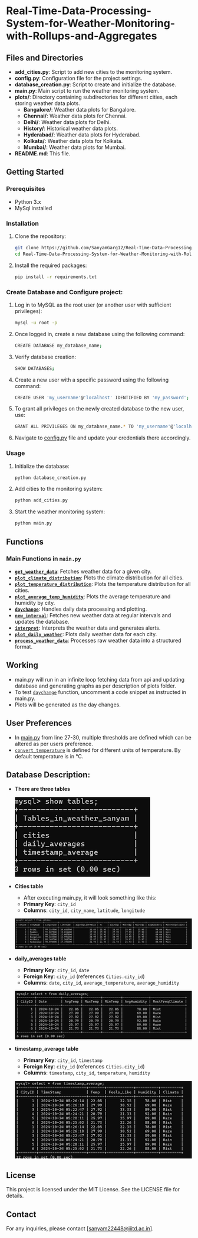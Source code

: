 # Real-Time-Data-Processing-System-for-Weather-Monitoring-with-Rollups-and-Aggregates

## Files and Directories

- **add_cities.py**: Script to add new cities to the monitoring system.
- **config.py**: Configuration file for the project settings.
- **database_creation.py**: Script to create and initialize the database.
- **main.py**: Main script to run the weather monitoring system.
- **plots/**: Directory containing subdirectories for different cities, each storing weather data plots.
  - **Bangalore/**: Weather data plots for Bangalore.
  - **Chennai/**: Weather data plots for Chennai.
  - **Delhi/**: Weather data plots for Delhi.
  - **History/**: Historical weather data plots.
  - **Hyderabad/**: Weather data plots for Hyderabad.
  - **Kolkata/**: Weather data plots for Kolkata.
  - **Mumbai/**: Weather data plots for Mumbai.
- **README.md**: This file.

## Getting Started

### Prerequisites
- Python 3.x
- MySql installed

### Installation
1. Clone the repository:
    ```sh
    git clone https://github.com/SanyamGarg12/Real-Time-Data-Processing-System-for-Weather-Monitoring-with-Rollups-and-Aggregates
    cd Real-Time-Data-Processing-System-for-Weather-Monitoring-with-Rollups-and-Aggregates
    ```

2. Install the required packages:
    ```sh
    pip install -r requirements.txt
    ```

### Create Database and Configure project:
1. Log in to MySQL as the root user (or another user with sufficient privileges):

   ```bash
   mysql -u root -p
   ```
2. Once logged in, create a new database using the following command:

    ```bash
    CREATE DATABASE my_database_name;
    ```
3. Verify database creation:

    ```bash
    SHOW DATABASES;
    ```
4. Create a new user with a specific password using the following command:

    ```bash
    CREATE USER 'my_username'@'localhost' IDENTIFIED BY 'my_password';
    ```
5. To grant all privileges on the newly created database to the new user, use:

    ```bash
    GRANT ALL PRIVILEGES ON my_database_name.* TO 'my_username'@'localhost';
    ```

6. Navigate to [config.py](config.py) file and update your credentials there accordingly.

### Usage
1. Initialize the database:
    ```sh
    python database_creation.py
    ```

2. Add cities to the monitoring system:
    ```sh
    python add_cities.py
    ```

3. Start the weather monitoring system:
    ```sh
    python main.py
    ```

## Functions

### Main Functions in `main.py`

- **[`get_weather_data`](main.py)**: Fetches weather data for a given city.
- **[`plot_climate_distribution`](main.py)**: Plots the climate distribution for all cities.
- **[`plot_temperature_distribution`](main.py)**: Plots the temperature distribution for all cities.
- **[`plot_average_temp_humidity`](main.py)**: Plots the average temperature and humidity by city.
- **[`daychange`](main.py)**: Handles daily data processing and plotting.
- **[`new_interval`](main.py)**: Fetches new weather data at regular intervals and updates the database.
- **[`interpret`](main.py)**: Interprets the weather data and generates alerts.
- **[`plot_daily_weather`](main.py)**: Plots daily weather data for each city.
- **[`process_weather_data`](main.py)**: Processes raw weather data into a structured format.

## Working
- main.py will run in an infinite loop fetching data from api and updating database and generating graphs as per description of plots folder.
- To test [`daychange`](main.py) function, uncomment a code snippet as instructed in main.py.
- Plots will be generated as the day changes.

## User Preferences
- In [main.py](main.py) from line 27-30, multiple thresholds are defined which can be altered as per users preference.
- [`convert_temperature`](main.py) is defined for different units of temperature. By default temperature is in °C.

## Database Description:
- **There are three tables**
    
    ![alt text](image.png)
- **Cities table**
    - After executing main.py, it will look something like this:
    - **Primary Key**: `city_id`
    - **Columns**: `city_id`, `city_name`, `latitude`, `longitude`

    ![alt text](image-1.png)

- **daily_averages table**
    - **Primary Key**: `city_id`, `date`
    - **Foreign Key**: `city_id` (references `Cities.city_id`)
    - **Columns**: `date`, `city_id`, `average_temperature`, `average_humidity`

    ![alt text](image-2.png)

- **timestamp_average table**
    - **Primary Key**: `city_id`, `timestamp`
    - **Foreign Key**: `city_id` (references `Cities.city_id`)
    - **Columns**: `timestamp`, `city_id`, `temperature`, `humidity`

    ![alt text](image-3.png)

## License
This project is licensed under the MIT License. See the LICENSE file for details.

## Contact
For any inquiries, please contact [sanyam22448@iiitd.ac.in].